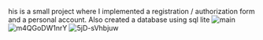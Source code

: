 his is a small project where I implemented a registration / authorization form and a personal account. Also created a database using sql lite
![main](https://user-images.githubusercontent.com/108495954/220922142-2d3da6dd-975c-4f2d-8dde-4e7a238b9439.jpg)
![m4QGoDW1nrY](https://user-images.githubusercontent.com/108495954/220922661-4162394b-f59b-40eb-8b1f-45e43cca4450.jpg)
![5jD-sVhbjuw](https://user-images.githubusercontent.com/108495954/220922672-39a40f74-579b-4b25-baf3-c989ff1eda25.jpg)
